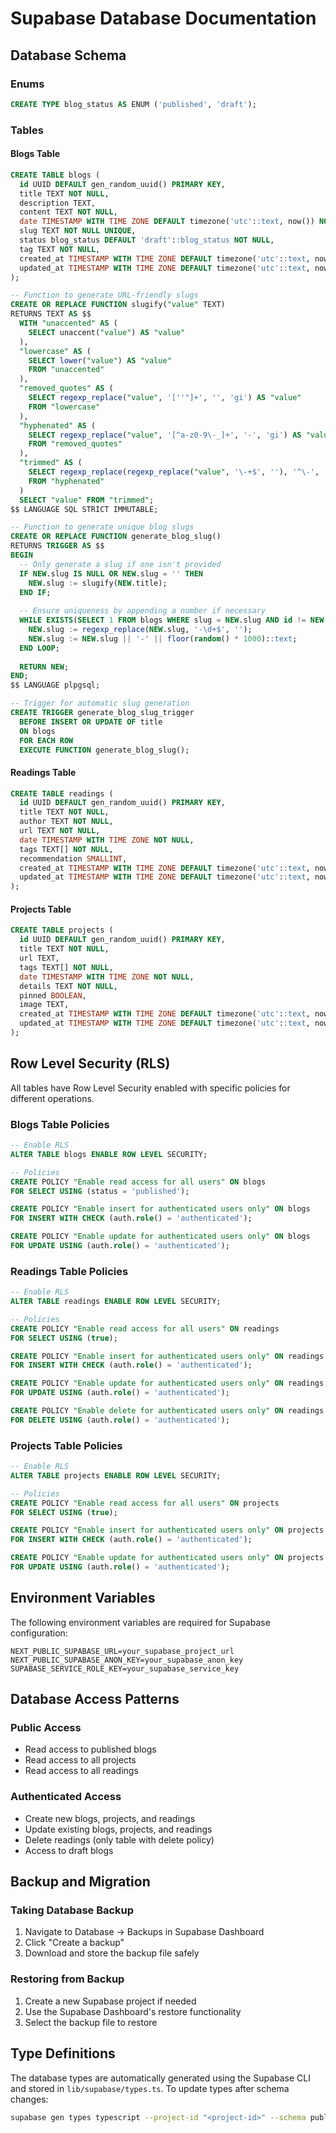 # Supabase Database Documentation

## Database Schema

### Enums

```sql
CREATE TYPE blog_status AS ENUM ('published', 'draft');
```

### Tables

#### Blogs Table
```sql
CREATE TABLE blogs (
  id UUID DEFAULT gen_random_uuid() PRIMARY KEY,
  title TEXT NOT NULL,
  description TEXT,
  content TEXT NOT NULL,
  date TIMESTAMP WITH TIME ZONE DEFAULT timezone('utc'::text, now()) NOT NULL,
  slug TEXT NOT NULL UNIQUE,
  status blog_status DEFAULT 'draft'::blog_status NOT NULL,
  tag TEXT NOT NULL,
  created_at TIMESTAMP WITH TIME ZONE DEFAULT timezone('utc'::text, now()) NOT NULL,
  updated_at TIMESTAMP WITH TIME ZONE DEFAULT timezone('utc'::text, now()) NOT NULL
);

-- Function to generate URL-friendly slugs
CREATE OR REPLACE FUNCTION slugify("value" TEXT)
RETURNS TEXT AS $$
  WITH "unaccented" AS (
    SELECT unaccent("value") AS "value"
  ),
  "lowercase" AS (
    SELECT lower("value") AS "value"
    FROM "unaccented"
  ),
  "removed_quotes" AS (
    SELECT regexp_replace("value", '[''"]+', '', 'gi') AS "value"
    FROM "lowercase"
  ),
  "hyphenated" AS (
    SELECT regexp_replace("value", '[^a-z0-9\-_]+', '-', 'gi') AS "value"
    FROM "removed_quotes"
  ),
  "trimmed" AS (
    SELECT regexp_replace(regexp_replace("value", '\-+$', ''), '^\-', '') AS "value"
    FROM "hyphenated"
  )
  SELECT "value" FROM "trimmed";
$$ LANGUAGE SQL STRICT IMMUTABLE;

-- Function to generate unique blog slugs
CREATE OR REPLACE FUNCTION generate_blog_slug()
RETURNS TRIGGER AS $$
BEGIN
  -- Only generate a slug if one isn't provided
  IF NEW.slug IS NULL OR NEW.slug = '' THEN
    NEW.slug := slugify(NEW.title);
  END IF;
  
  -- Ensure uniqueness by appending a number if necessary
  WHILE EXISTS(SELECT 1 FROM blogs WHERE slug = NEW.slug AND id != NEW.id) LOOP
    NEW.slug := regexp_replace(NEW.slug, '-\d+$', '');
    NEW.slug := NEW.slug || '-' || floor(random() * 1000)::text;
  END LOOP;
  
  RETURN NEW;
END;
$$ LANGUAGE plpgsql;

-- Trigger for automatic slug generation
CREATE TRIGGER generate_blog_slug_trigger
  BEFORE INSERT OR UPDATE OF title
  ON blogs
  FOR EACH ROW
  EXECUTE FUNCTION generate_blog_slug();
```

#### Readings Table
```sql
CREATE TABLE readings (
  id UUID DEFAULT gen_random_uuid() PRIMARY KEY,
  title TEXT NOT NULL,
  author TEXT NOT NULL,
  url TEXT NOT NULL,
  date TIMESTAMP WITH TIME ZONE NOT NULL,
  tags TEXT[] NOT NULL,
  recommendation SMALLINT,
  created_at TIMESTAMP WITH TIME ZONE DEFAULT timezone('utc'::text, now()) NOT NULL,
  updated_at TIMESTAMP WITH TIME ZONE DEFAULT timezone('utc'::text, now()) NOT NULL
);
```

#### Projects Table
```sql
CREATE TABLE projects (
  id UUID DEFAULT gen_random_uuid() PRIMARY KEY,
  title TEXT NOT NULL,
  url TEXT,
  tags TEXT[] NOT NULL,
  date TIMESTAMP WITH TIME ZONE NOT NULL,
  details TEXT NOT NULL,
  pinned BOOLEAN,
  image TEXT,
  created_at TIMESTAMP WITH TIME ZONE DEFAULT timezone('utc'::text, now()) NOT NULL,
  updated_at TIMESTAMP WITH TIME ZONE DEFAULT timezone('utc'::text, now()) NOT NULL
);
```

## Row Level Security (RLS)

All tables have Row Level Security enabled with specific policies for different operations.

### Blogs Table Policies

```sql
-- Enable RLS
ALTER TABLE blogs ENABLE ROW LEVEL SECURITY;

-- Policies
CREATE POLICY "Enable read access for all users" ON blogs
FOR SELECT USING (status = 'published');

CREATE POLICY "Enable insert for authenticated users only" ON blogs
FOR INSERT WITH CHECK (auth.role() = 'authenticated');

CREATE POLICY "Enable update for authenticated users only" ON blogs
FOR UPDATE USING (auth.role() = 'authenticated');
```

### Readings Table Policies

```sql
-- Enable RLS
ALTER TABLE readings ENABLE ROW LEVEL SECURITY;

-- Policies
CREATE POLICY "Enable read access for all users" ON readings
FOR SELECT USING (true);

CREATE POLICY "Enable insert for authenticated users only" ON readings
FOR INSERT WITH CHECK (auth.role() = 'authenticated');

CREATE POLICY "Enable update for authenticated users only" ON readings
FOR UPDATE USING (auth.role() = 'authenticated');

CREATE POLICY "Enable delete for authenticated users only" ON readings
FOR DELETE USING (auth.role() = 'authenticated');
```

### Projects Table Policies

```sql
-- Enable RLS
ALTER TABLE projects ENABLE ROW LEVEL SECURITY;

-- Policies
CREATE POLICY "Enable read access for all users" ON projects
FOR SELECT USING (true);

CREATE POLICY "Enable insert for authenticated users only" ON projects
FOR INSERT WITH CHECK (auth.role() = 'authenticated');

CREATE POLICY "Enable update for authenticated users only" ON projects
FOR UPDATE USING (auth.role() = 'authenticated');
```

## Environment Variables

The following environment variables are required for Supabase configuration:

```env
NEXT_PUBLIC_SUPABASE_URL=your_supabase_project_url
NEXT_PUBLIC_SUPABASE_ANON_KEY=your_supabase_anon_key
SUPABASE_SERVICE_ROLE_KEY=your_supabase_service_key
```

## Database Access Patterns

### Public Access
- Read access to published blogs
- Read access to all projects
- Read access to all readings

### Authenticated Access
- Create new blogs, projects, and readings
- Update existing blogs, projects, and readings
- Delete readings (only table with delete policy)
- Access to draft blogs

## Backup and Migration

### Taking Database Backup
1. Navigate to Database → Backups in Supabase Dashboard
2. Click "Create a backup"
3. Download and store the backup file safely

### Restoring from Backup
1. Create a new Supabase project if needed
2. Use the Supabase Dashboard's restore functionality
3. Select the backup file to restore

## Type Definitions

The database types are automatically generated using the Supabase CLI and stored in `lib/supabase/types.ts`. To update types after schema changes:

```bash
supabase gen types typescript --project-id "<project-id>" --schema public > lib/supabase/types.ts
``` 